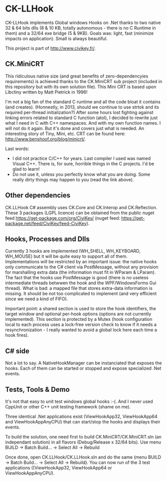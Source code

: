 CK-LLHook
=========

CK-LLHook implements Global windows Hooks on .Net thanks to two native 32 &amp; 64 bits dlls (8 &amp; 10 KB, 
totally autonomous - there is no C Runtime in them) and a 32/64 exe bridge (5 &amp; 9KB).
Goals was: light, fast (minimize impacts on application). Small is always beautiful. 

This project is part of http://www.civikey.fr/.

CK.MiniCRT
----------

This ridiculous native size (and great benefits of zero-dependencyies requirements) is achieved thanks to the 
CK.MiniCRT sub project (included in this repository but with its own solution file).
This Mini CRT is based upon Libctiny written by Matt Pietrick in 1996!

I'm not a big fan of the standard C runtime and all the code bloat it contains (and creates). 
(Honnestly, in 2013, should we continue to use strtok and its required per-thread initialization?)
After some hours lost fighting against linking errors related to standard
C function (atol), I decided to rewrite just what I need in C with C++ namespaces. And with my own function names.
I will not do it again. But it's done and covers just what is needed.
An interesting story of Tiny, Mini, etc. CRT can be found here: http://www.benshoof.org/blog/minicrt/.

Last words: 
- I did not practice C/C++ for years. Last compiler I used was named Visual C++. There is, for sure, horrible
things in the C projects. I'd be glad to learn!
- Do not use it, unless you perfectly know what you are doing. Some really dirty things may happen to you (read the link above).

Other dependencies
------------------

CK.LLHook C# assembly uses CK.Core and CK.Interop and CK.Reflection.
These 3 packages (LGPL licence) can be obtained from the public nuget feed https://get-package.com/org/CiviKey/
(nuget feed: https://get-package.net/feed/CiviKey/feed-CiviKey).


Hooks, Processes and Dlls
-------------------------

Currently 3 hooks are implemented (WH_SHELL, WH_KEYBOARD, WH_MOUSE) but it will be quite easy to support all of them.
Implementations will be restricted by an important issue: the native hooks only communicate to the C# client 
via PostMessage, without any provision for marshalling extra data (the information must fit in WParam &amp; LParam).
The fact that the hooks use PostMessage is good (there is no useless intermediate threads betwwen the hook 
and the WPF/WindowsForms Gui thread). What is bad: a mapped file that stores extra-data information is
missing. It should be not too complicated to implement (and very efficient since we need a kind of FIFO).

Important point: a shared section is used to store the hook identifiers, the target window and optional 
per-hook options (options are not currently implemented). This section is protected by a Mutex (hook configuration
local to each process uses a lock-free version check to know if it needs a resynchronization - I really wanted to 
avoid a global lock here each time a hook fires).  

C# side
-------

Not a lot to say. A NativeHookManager can be instanciated that exposes the hooks. Each of them can be started 
or stopped and expose specialized .Net events.

Tests, Tools & Demo
-------------------

It's not that easy to unit test windows global hooks :-(.
And I never used CppUnit or other C++ unit testing framework (shame on me).

Three identical .Net applications exist (ViewHookApp32, ViewHookApp64 and ViewHookAppAnyCPU) that can start/stop the 
hooks and displays their events.

To build the solution, one need first to build CK.MiniCRT/CK.MiniCRT.sln (an independant solution) in all flavors (Debug/Release x 32/64 bits).
Use menu BUILD -> Batch Build... -> Select All -> Rebuild

Once done, open CK.LLHook/CK.LLHook.sln and do the same (menu BUILD -> Batch Build... -> Select All -> Rebuild).
You can now run of the 3 test applications ((ViewHookApp32, ViewHookApp64 or ViewHookAppAnyCPU).


